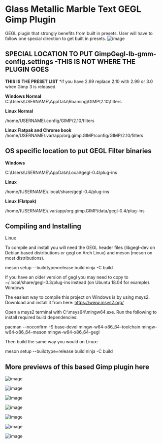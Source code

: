 # Glass Metallic Marble Text GEGL Gimp Plugin
GEGL plugin that strongly benefits from built in presets. User will have to follow one special direction to get built in presets.
![image](https://github.com/LinuxBeaver/Glass_Metallic_Marble_Text_GEGL_Gimp_Plugin/assets/78667207/dba6fa67-80ea-422d-b016-4d46cd357b06)


## SPECIAL LOCATION TO PUT GimpGegl-lb-gmm-config.settings -THIS IS NOT WHERE THE PLUGIN GOES
**THIS IS THE PRESET LIST**
*if you have 2.99 replace 2.10 with 2.99 or 3.0 when Gimp 3 is released.

**Windows Normal**  
C:\Users\USERNAME\AppData\Roaming\GIMP\2.10\filters

**Linux Normal**
                        
/home/USERNAME/.config/GIMP/2.10/filters

**Linux Flatpak and Chrome book**         
/home/USERNAME/.var/app/org.gimp.GIMP/config/GIMP/2.10/filters




## OS specific location to put GEGL Filter binaries 

**Windows**

C:\Users\USERNAME\AppData\Local\gegl-0.4\plug-ins
 
**Linux**
 
 /home/(USERNAME)/.local/share/gegl-0.4/plug-ins
 
**Linux (Flatpak)**
 
 /home/(USERNAME)/.var/app/org.gimp.GIMP/data/gegl-0.4/plug-ins


## Compiling and Installing
Linux

To compile and install you will need the GEGL header files (libgegl-dev on Debian based distributions or gegl on Arch Linux) and meson (meson on most distributions).

meson setup --buildtype=release build
ninja -C build


If you have an older version of gegl you may need to copy to ~/.local/share/gegl-0.3/plug-ins instead (on Ubuntu 18.04 for example).
Windows

The easiest way to compile this project on Windows is by using msys2. Download and install it from here: https://www.msys2.org/

Open a msys2 terminal with C:\msys64\mingw64.exe. Run the following to install required build dependencies:

pacman --noconfirm -S base-devel mingw-w64-x86_64-toolchain mingw-w64-x86_64-meson mingw-w64-x86_64-gegl

Then build the same way you would on Linux:

meson setup --buildtype=release build
ninja -C build

## More previews of this based Gimp plugin here

![image](https://github.com/LinuxBeaver/Glass_Metallic_Marble_Text_GEGL_Gimp_Plugin/assets/78667207/9360d991-453f-4847-b0d1-3aabeb963829)


![image](https://github.com/LinuxBeaver/Glass_Metallic_Marble_Text_GEGL_Gimp_Plugin/assets/78667207/80f24b26-69a4-4625-ae41-cba1e44030f5)

![image](https://github.com/LinuxBeaver/Glass_Metallic_Marble_Text_GEGL_Gimp_Plugin/assets/78667207/503f4a30-c443-4818-9cea-e33d5529cf83)

![image](https://github.com/LinuxBeaver/Glass_Metallic_Marble_Text_GEGL_Gimp_Plugin/assets/78667207/b2b4eb50-66d0-450e-ad41-1155039bfcb8)

![image](https://github.com/LinuxBeaver/Glass_Metallic_Marble_Text_GEGL_Gimp_Plugin/assets/78667207/ff58a225-9eda-496b-be75-0a0ed2f60eb1)

![image](https://github.com/LinuxBeaver/Glass_Metallic_Marble_Text_GEGL_Gimp_Plugin/assets/78667207/0c768cc8-1056-4834-a39b-cc256e545b17)

![image](https://github.com/LinuxBeaver/Glass_Metallic_Marble_Text_GEGL_Gimp_Plugin/assets/78667207/7db54acc-754b-4fad-ac48-c6debb95779e)



